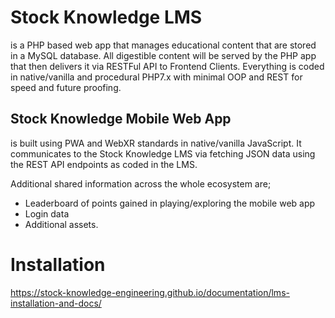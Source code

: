 # Stock Knowledge LMS 
is a PHP based web app that manages educational content that are stored in a MySQL database. All digestible content will be served by the PHP app that then delivers it via RESTFul API to Frontend Clients. Everything is coded in native/vanilla and procedural PHP7.x with minimal OOP and REST for speed and future proofing.

## Stock Knowledge Mobile Web App 
is built using PWA and WebXR standards in native/vanilla JavaScript. It communicates to the Stock Knowledge LMS via fetching JSON data using the REST API endpoints as coded in the LMS.

Additional shared information across the whole ecosystem are;
- Leaderboard of points gained in playing/exploring the mobile web app
- Login data
- Additional assets.

# Installation
https://stock-knowledge-engineering.github.io/documentation/lms-installation-and-docs/
